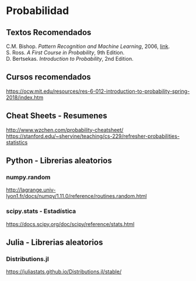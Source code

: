 # Probabilidad
## Textos Recomendados
C.M. Bishop. *Pattern Recognition and Machine Learning*, 2006, [link](https://www.microsoft.com/en-us/research/uploads/prod/2006/01/Bishop-Pattern-Recognition-and-Machine-Learning-2006.pdf). <br>
S. Ross. *A First Course in Probability*, 9th Edition.<br>
D. Bertsekas. *Introduction to Probability*, 2nd Edition. <br>

## Cursos recomendados
https://ocw.mit.edu/resources/res-6-012-introduction-to-probability-spring-2018/index.htm

## Cheat Sheets - Resumenes
http://www.wzchen.com/probability-cheatsheet/ <br>
https://stanford.edu/~shervine/teaching/cs-229/refresher-probabilities-statistics

## Python - Librerias aleatorios
### numpy.random
http://lagrange.univ-lyon1.fr/docs/numpy/1.11.0/reference/routines.random.html
### scipy.stats - Estadística
https://docs.scipy.org/doc/scipy/reference/stats.html

## Julia - Librerias aleatorios
### Distributions.jl
https://juliastats.github.io/Distributions.jl/stable/

